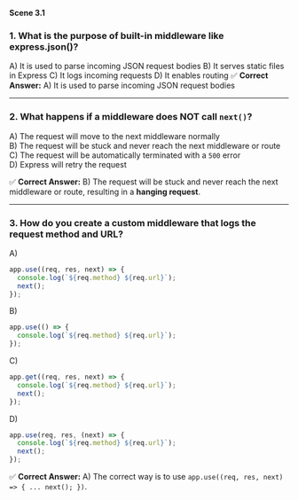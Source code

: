 **Scene 3.1**

### **1. What is the purpose of built-in middleware like express.json()?**

A) It is used to parse incoming JSON request bodies
B) It serves static files in Express
C) It logs incoming requests
D) It enables routing
✅ **Correct Answer:** A) It is used to parse incoming JSON request bodies

---

### **2. What happens if a middleware does NOT call `next()`?**

A) The request will move to the next middleware normally  
B) The request will be stuck and never reach the next middleware or route  
C) The request will be automatically terminated with a `500` error  
D) Express will retry the request

✅ **Correct Answer:** B) The request will be stuck and never reach the next middleware or route, resulting in a **hanging request**.

---

### **3. How do you create a custom middleware that logs the request method and URL?**

A)

```javascript
app.use((req, res, next) => {
  console.log(`${req.method} ${req.url}`);
  next();
});
```

B)

```javascript
app.use(() => {
  console.log(`${req.method} ${req.url}`);
});
```

C)

```javascript
app.get((req, res, next) => {
  console.log(`${req.method} ${req.url}`);
  next();
});
```

D)

```javascript
app.use(req, res, (next) => {
  console.log(`${req.method} ${req.url}`);
  next();
});
```

✅ **Correct Answer:** A) The correct way is to use `app.use((req, res, next) => { ... next(); })`.
